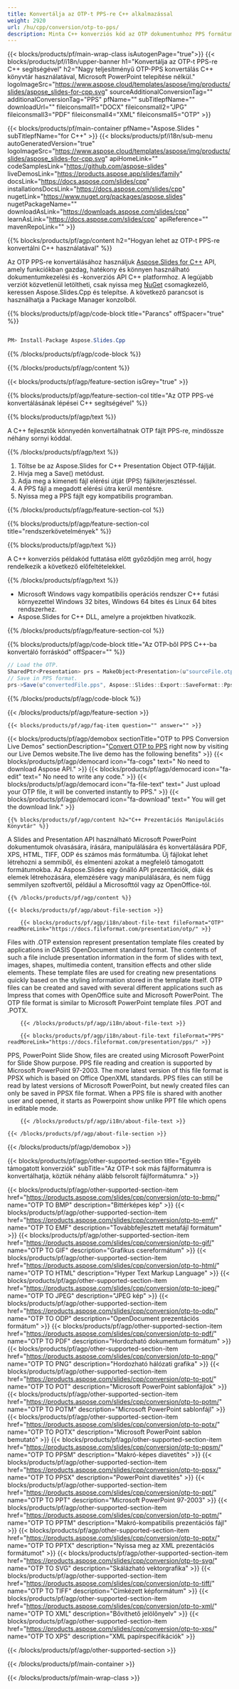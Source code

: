 ```yaml
---
title: Konvertálja az OTP-t PPS-re C++ alkalmazással
weight: 2920
url: /hu/cpp/conversion/otp-to-pps/ 
description: Minta C++ konverziós kód az OTP dokumentumhoz PPS formátumba. Használjon példakódot az OTP-ből PPS-be történő kötegelt konvertálásához bármely C++ alkalmazáson belül.
---
```


{{< blocks/products/pf/main-wrap-class isAutogenPage="true">}}
{{< blocks/products/pf/i18n/upper-banner h1="Konvertálja az OTP-t PPS-re C++ segítségével" h2="Nagy teljesítményű OTP-PPS konvertálás C++ könyvtár használatával, Microsoft PowerPoint telepítése nélkül." logoImageSrc="https://www.aspose.cloud/templates/aspose/img/products/slides/aspose_slides-for-cpp.svg" sourceAdditionalConversionTag="" additionalConversionTag="PPS" pfName="" subTitlepfName="" downloadUrl="" fileiconsmall1="DOCX" fileiconsmall2="JPG" fileiconsmall3="PDF" fileiconsmall4="XML" fileiconsmall5="OTP" >}}

{{< blocks/products/pf/main-container pfName="Aspose.Slides " subTitlepfName="for C++" >}}
{{< blocks/products/pf/i18n/sub-menu autoGeneratedVersion="true" logoImageSrc="https://www.aspose.cloud/templates/aspose/img/products/slides/aspose_slides-for-cpp.svg" apiHomeLink="" codeSamplesLink="https://github.com/aspose-slides" liveDemosLink="https://products.aspose.app/slides/family" docsLink="https://docs.aspose.com/slides/cpp" installationsDocsLink="https://docs.aspose.com/slides/cpp" nugetLink="https://www.nuget.org/packages/aspose.slides" nugetPackageName="" downloadAsLink="https://downloads.aspose.com/slides/cpp" learnAsLink="https://docs.aspose.com/slides/cpp" apiReference="" mavenRepoLink="" >}}

{{% blocks/products/pf/agp/content h2="Hogyan lehet az OTP-t PPS-re konvertálni C++ használatával" %}}

 Az OTP PPS-re konvertálásához használjuk
 [Aspose.Slides for C++](https://products.aspose.com/slides/cpp)
 API, amely funkciókban gazdag, hatékony és könnyen használható dokumentumkezelési és -konverziós API C++ platformhoz. A legújabb verziót közvetlenül letöltheti, csak nyissa meg
 [NuGet](https://www.nuget.org/packages/aspose.slides)
 csomagkezelő, keressen
 Aspose.Slides.Cpp
 és telepítse. A következő parancsot is használhatja a Package Manager konzolból.

{{% blocks/products/pf/agp/code-block title="Parancs" offSpacer="true" %}}

```cs

PM> Install-Package Aspose.Slides.Cpp

```

{{% /blocks/products/pf/agp/code-block %}}

{{% /blocks/products/pf/agp/content %}}

{{< blocks/products/pf/agp/feature-section isGrey="true" >}}

{{% blocks/products/pf/agp/feature-section-col title="Az OTP PPS-vé konvertálásának lépései C++ segítségével" %}}

{{% blocks/products/pf/agp/text %}}

 A C++ fejlesztők könnyedén konvertálhatnak OTP fájlt PPS-re, mindössze néhány sornyi kóddal.

{{% /blocks/products/pf/agp/text %}}

1. Töltse be az Aspose.Slides for C++ Presentation Object OTP-fájlját.
1. Hívja meg a Save() metódust.
1. Adja meg a kimeneti fájl elérési útját (PPS) fájlkiterjesztéssel.
1. A PPS fájl a megadott elérési útra kerül mentésre.
1. Nyissa meg a PPS fájlt egy kompatibilis programban.

{{% /blocks/products/pf/agp/feature-section-col %}}

{{% blocks/products/pf/agp/feature-section-col title="rendszerkövetelmények" %}}

{{% blocks/products/pf/agp/text %}}

 A C++ konverziós példakód futtatása előtt győződjön meg arról, hogy rendelkezik a következő előfeltételekkel.

{{% /blocks/products/pf/agp/text %}}

- Microsoft Windows vagy kompatibilis operációs rendszer C++ futási környezettel Windows 32 bites, Windows 64 bites és Linux 64 bites rendszerhez.
- Aspose.Slides for C++ DLL, amelyre a projektben hivatkozik.

{{% /blocks/products/pf/agp/feature-section-col %}}

{{% blocks/products/pf/agp/code-block title="Az OTP-ből PPS C++-ba konvertáló forráskód" offSpacer="" %}}

```cs
// Load the OTP.
SharedPtr<Presentation> prs = MakeObject<Presentation>(u"sourceFile.otp");
// Save in PPS format.
prs->Save(u"convertedFile.pps", Aspose::Slides::Export::SaveFormat::Pps);

```

{{% /blocks/products/pf/agp/code-block %}}

{{< /blocks/products/pf/agp/feature-section >}}

    {{< blocks/products/pf/agp/faq-item question="" answer="" >}}
 

<!-- aboutfile Starts -->

{{< blocks/products/pf/agp/demobox sectionTitle="OTP to PPS Conversion Live Demos" sectionDescription="[Convert OTP to PPS](https://products.aspose.app/slides/conversion/otp-to-pps) right now by visiting our Live Demos website.The live demo has the following benefits" >}}
        {{< blocks/products/pf/agp/democard icon="fa-cogs" text=" No need to download Aspose API." >}}
        {{< blocks/products/pf/agp/democard icon="fa-edit" text=" No need to write any code." >}}
        {{< blocks/products/pf/agp/democard icon="fa-file-text" text=" Just upload your OTP file, it will be converted instantly to PPS." >}}
        {{< blocks/products/pf/agp/democard icon="fa-download" text=" You will get the download link." >}}

    {{% blocks/products/pf/agp/content h2="C++ Prezentációs Manipulációs Könyvtár" %}}

 A Slides and Presentation API használható Microsoft PowerPoint dokumentumok olvasására, írására, manipulálására és konvertálására PDF, XPS, HTML, TIFF, ODP és számos más formátumba. Új fájlokat lehet létrehozni a semmiből, és elmenteni azokat a megfelelő támogatott formátumokba. Az Aspose.Slides egy önálló API prezentációk, diák és elemek létrehozására, elemzésére vagy manipulálására, és nem függ semmilyen szoftvertől, például a Microsofttól vagy az OpenOffice-tól.  



    {{% /blocks/products/pf/agp/content %}}

    {{< blocks/products/pf/agp/about-file-section >}}

        {{< blocks/products/pf/agp/i18n/about-file-text fileFormat="OTP" readMoreLink="https://docs.fileformat.com/presentation/otp/" >}}

Files with .OTP extension represent presentation template files created by applications in OASIS OpenDocument standard format. The contents of such a file include presentation information in the form of slides with text, images, shapes, multimedia content, transition effects and other slide elements. These template files are used for creating new presentations quickly based on the styling information stored in the template itself. OTP files can be created and saved with several different applications such as Impress that comes with OpenOffice suite and Microsoft PowerPoint. The OTP file format is similar to Microsoft PowerPoint template files .POT and .POTX.


        {{< /blocks/products/pf/agp/i18n/about-file-text >}}

        {{< blocks/products/pf/agp/i18n/about-file-text fileFormat="PPS" readMoreLink="https://docs.fileformat.com/presentation/pps/" >}}

PPS, PowerPoint Slide Show, files are created using Microsoft PowerPoint for Slide Show purpose. PPS file reading and creation is supported by Microsoft PowerPoint 97-2003. The more latest version of this file format is PPSX which is based on Office OpenXML standards. PPS files can still be read by latest versions of Microsoft PowerPoint, but newly created files can only be saved in PPSX file format. When a PPS file is shared with another user and opened, it starts as Powerpoint show unlike PPT file which opens in editable mode.


        {{< /blocks/products/pf/agp/i18n/about-file-text >}}

    {{< /blocks/products/pf/agp/about-file-section >}}

{{< /blocks/products/pf/agp/demobox >}}

<!-- aboutfile Ends -->

{{< blocks/products/pf/agp/other-supported-section title="Egyéb támogatott konverziók" subTitle="Az OTP-t sok más fájlformátumra is konvertálhatja, köztük néhány alább felsorolt ​​fájlformátumra." >}}

{{< blocks/products/pf/agp/other-supported-section-item href="https://products.aspose.com/slides/cpp/conversion/otp-to-bmp/" name="OTP TO BMP" description="Bittérképes kép" >}}
{{< blocks/products/pf/agp/other-supported-section-item href="https://products.aspose.com/slides/cpp/conversion/otp-to-emf/" name="OTP TO EMF" description="Továbbfejlesztett metafájl formátum" >}}
{{< blocks/products/pf/agp/other-supported-section-item href="https://products.aspose.com/slides/cpp/conversion/otp-to-gif/" name="OTP TO GIF" description="Grafikus csereformátum" >}}
{{< blocks/products/pf/agp/other-supported-section-item href="https://products.aspose.com/slides/cpp/conversion/otp-to-html/" name="OTP TO HTML" description="Hyper Text Markup Language" >}}
{{< blocks/products/pf/agp/other-supported-section-item href="https://products.aspose.com/slides/cpp/conversion/otp-to-jpeg/" name="OTP TO JPEG" description="JPEG kép" >}}
{{< blocks/products/pf/agp/other-supported-section-item href="https://products.aspose.com/slides/cpp/conversion/otp-to-odp/" name="OTP TO ODP" description="OpenDocument prezentációs formátum" >}}
{{< blocks/products/pf/agp/other-supported-section-item href="https://products.aspose.com/slides/cpp/conversion/otp-to-pdf/" name="OTP TO PDF" description="Hordozható dokumentum formátum" >}}
{{< blocks/products/pf/agp/other-supported-section-item href="https://products.aspose.com/slides/cpp/conversion/otp-to-png/" name="OTP TO PNG" description="Hordozható hálózati grafika" >}}
{{< blocks/products/pf/agp/other-supported-section-item href="https://products.aspose.com/slides/cpp/conversion/otp-to-pot/" name="OTP TO POT" description="Microsoft PowerPoint sablonfájlok" >}}
{{< blocks/products/pf/agp/other-supported-section-item href="https://products.aspose.com/slides/cpp/conversion/otp-to-potm/" name="OTP TO POTM" description="Microsoft PowerPoint sablonfájl" >}}
{{< blocks/products/pf/agp/other-supported-section-item href="https://products.aspose.com/slides/cpp/conversion/otp-to-potx/" name="OTP TO POTX" description="Microsoft PowerPoint sablon bemutató" >}}
{{< blocks/products/pf/agp/other-supported-section-item href="https://products.aspose.com/slides/cpp/conversion/otp-to-ppsm/" name="OTP TO PPSM" description="Makró-képes diavetítés" >}}
{{< blocks/products/pf/agp/other-supported-section-item href="https://products.aspose.com/slides/cpp/conversion/otp-to-ppsx/" name="OTP TO PPSX" description="PowerPoint diavetítés" >}}
{{< blocks/products/pf/agp/other-supported-section-item href="https://products.aspose.com/slides/cpp/conversion/otp-to-ppt/" name="OTP TO PPT" description="Microsoft PowerPoint 97-2003" >}}
{{< blocks/products/pf/agp/other-supported-section-item href="https://products.aspose.com/slides/cpp/conversion/otp-to-pptm/" name="OTP TO PPTM" description="Makró-kompatibilis prezentációs fájl" >}}
{{< blocks/products/pf/agp/other-supported-section-item href="https://products.aspose.com/slides/cpp/conversion/otp-to-pptx/" name="OTP TO PPTX" description="Nyissa meg az XML prezentációs formátumot" >}}
{{< blocks/products/pf/agp/other-supported-section-item href="https://products.aspose.com/slides/cpp/conversion/otp-to-svg/" name="OTP TO SVG" description="Skálázható vektorgrafika" >}}
{{< blocks/products/pf/agp/other-supported-section-item href="https://products.aspose.com/slides/cpp/conversion/otp-to-tiff/" name="OTP TO TIFF" description="Címkézett képformátum" >}}
{{< blocks/products/pf/agp/other-supported-section-item href="https://products.aspose.com/slides/cpp/conversion/otp-to-xml/" name="OTP TO XML" description="Bővíthető jelölőnyelv" >}}
{{< blocks/products/pf/agp/other-supported-section-item href="https://products.aspose.com/slides/cpp/conversion/otp-to-xps/" name="OTP TO XPS" description="XML papírspecifikációk" >}}

{{< /blocks/products/pf/agp/other-supported-section >}}

{{< /blocks/products/pf/main-container >}}
    
{{< /blocks/products/pf/main-wrap-class >}}